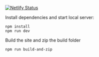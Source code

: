 [![Netlify Status](https://api.netlify.com/api/v1/badges/68f46a21-7e83-4e7a-a158-e4d3fddb4893/deploy-status)](https://app.netlify.com/projects/student-bid/deploys)

Install dependencies and start local server:
```
npm install
npm run dev
```

Build the site and zip the build folder
```
npm run build-and-zip
```